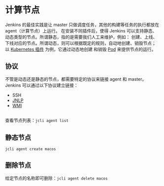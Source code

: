 # 计算节点

Jenkins 的最佳实践是让 master 只做调度任务，其他的构建等任务的执行都放在 agent（计算节点）上运行。
在安装不同插件后，使得 Jenkins 可以支持静态、动态类型的节点。所谓静态，指的是需要我们人工来维护，例如：
创建、上线、下线对应的节点。所谓动态，则可以根据既定的规则，自动地创建、销毁节点；
以 [Kubernetes 插件](https://github.com/jenkinsci/kubernetes-plugin/) 为例，它通过动态地创建
和销毁 [Pod](https://kubernetes.io/docs/concepts/workloads/pods/pod/) 来提供节点的运行。

## 协议

不管是动态还是静态的节点，都需要特定的协议来链接 agent 和 master。Jenkins 可以通过以下协议建立链接：
* SSH
* [JNLP](https://docs.oracle.com/javase/tutorial/deployment/deploymentInDepth/jnlp.html)
* [WMI](https://en.wikipedia.org/wiki/Windows_Management_Instrumentation)

##

查看节点列表：`jcli agent list`

## 静态节点

```
jcli agent create macos
```

## 删除节点

给定节点的名称即可删除：`jcli agent delete macos`
